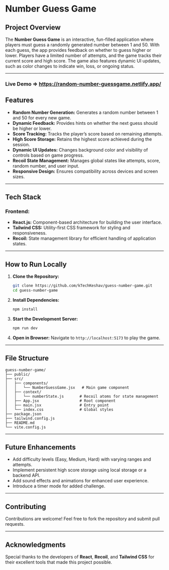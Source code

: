 # Number Guess Game

## Project Overview
The **Number Guess Game** is an interactive, fun-filled application where players must guess a randomly generated number between 1 and 50. With each guess, the app provides feedback on whether to guess higher or lower. Players have a limited number of attempts, and the game tracks their current score and high score. The game also features dynamic UI updates, such as color changes to indicate win, loss, or ongoing status.

---
### Live Demo => https://random-number-guessgame.netlify.app/

## Features

- **Random Number Generation:** Generates a random number between 1 and 50 for every new game.
- **Dynamic Feedback:** Provides hints on whether the next guess should be higher or lower.
- **Score Tracking:** Tracks the player’s score based on remaining attempts.
- **High Score Storage:** Retains the highest score achieved during the session.
- **Dynamic UI Updates:** Changes background color and visibility of controls based on game progress.
- **Recoil State Management:** Manages global states like attempts, score, random number, and user input.
- **Responsive Design:** Ensures compatibility across devices and screen sizes.

---

## Tech Stack

### Frontend:
- **React.js:** Component-based architecture for building the user interface.
- **Tailwind CSS:** Utility-first CSS framework for styling and responsiveness.
- **Recoil:** State management library for efficient handling of application states.

---

## How to Run Locally

1. **Clone the Repository:**
    ```bash
    git clone https://github.com/kTechKeshav/guess-number-game.git
    cd guess-number-game
    ```

2. **Install Dependencies:**
    ```bash
    npm install
    ```

3. **Start the Development Server:**
    ```bash
    npm run dev
    ```

4. **Open in Browser:**
    Navigate to `http://localhost:5173` to play the game.

---

## File Structure

```plaintext
guess-number-game/
├── public/
├── src/
│   ├── components/
│   │   └── NumberGuessGame.jsx   # Main game component
│   ├── context/
│   │   └── numberState.js       # Recoil atoms for state management
│   ├── App.jsx                  # Root component
│   ├── main.jsx                 # Entry point
│   └── index.css                # Global styles
├── package.json
├── tailwind.config.js
├── README.md
└── vite.config.js
```

---

## Future Enhancements

- Add difficulty levels (Easy, Medium, Hard) with varying ranges and attempts.
- Implement persistent high score storage using local storage or a backend API.
- Add sound effects and animations for enhanced user experience.
- Introduce a timer mode for added challenge.

---

## Contributing
Contributions are welcome! Feel free to fork the repository and submit pull requests.

---

## Acknowledgments
Special thanks to the developers of **React**, **Recoil**, and **Tailwind CSS** for their excellent tools that made this project possible.

